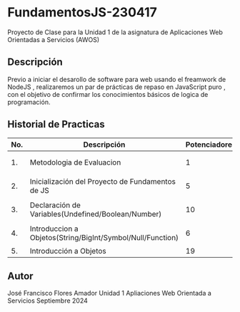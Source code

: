 # FundamentosJS-230417
Proyecto de Clase para la Unidad 1 de la asignatura de Aplicaciones Web Orientadas a Servicios (AWOS)

## Descripción 

Previo a iniciar el desarollo de software para web usando el freamwork de NodeJS , realizaremos
un par de prácticas de repaso en JavaScript puro , con el objetivo de confirmar los conocimientos
básicos de logica de programación.

## Historial de Practicas

|No.|Descripción|Potenciadores|Estatus|
|--|--|--|--|
|1.|Metodologia de Evaluacion|1|⏳Finalizada|
|2.|Inicialización del Proyecto de Fundamentos de JS|5|⏳Finalizada|
|3.|Declaración de Variables(Undefined/Boolean/Number)|10|⏳Finalizada|
|4.|Introduccion a Objetos(String/BigInt/Symbol/Null/Function)|6|⏳Finalizada|
|5.|Introducción a Objetos|19|✅ Activa|


## Autor
José Francisco Flores Amador
Unidad 1
Apliaciones Web Orientada a Servicios
Septiembre 2024